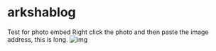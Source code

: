 # arkshablog
Test for photo embed
Right click the photo and then paste the image address, this is long.
![img](https://lh3.googleusercontent.com/pw/AIL4fc8uKo1wvG2VqqSZEgPYMW2_O7PDij3TVRnXRUOwVOaDTiqgY8PjmmZqc-HCRPhOOFvsDNgI7FR4A4bolTlpgqf7nB5qMVfMmCAge1OKRuOLuflci1ymRlrBP9F_Wf7kDXZRzw6a8s-XvwEp-1NGalB1=w1366-h1820-s-no?authuser=0)
